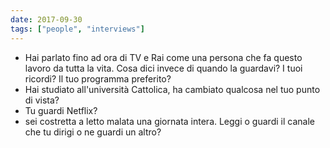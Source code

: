 ```yaml
---
date: 2017-09-30
tags: ["people", "interviews"]
---
```

- Hai parlato fino ad ora di TV e Rai come una persona che fa questo lavoro da tutta la vita. Cosa dici invece di quando la guardavi? I tuoi ricordi? Il tuo programma preferito?
- Hai studiato all'università Cattolica, ha cambiato qualcosa nel tuo punto di vista?
- Tu guardi Netflix?
- sei costretta a letto malata una giornata intera. Leggi o guardi il canale che tu dirigi o ne guardi un altro?